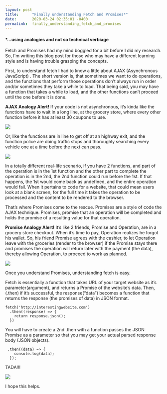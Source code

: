 ```yaml
---
layout: post
title:      "Finally understanding Fetch and Promises*"
date:       2020-03-24 02:35:01 -0400
permalink:  finally_understanding_fetch_and_promises
---
```



####  *...using analogies and not so technical verbiage

Fetch and Promises had my mind boggled for a bit before I did my research.  So, I'm writing this blog post for those who may have a different learning style and is having trouble grasping the concepts.  

First, to understand fetch I had to know a little about AJAX (Asynchronous JavaScript) .  The short version is, that sometimes we want to do operations, and the functions that perform those operations don’t always run in order and/or sometimes they take a while to load.  That being said, you may have a function that takes a while to load, and the other functions can’t proceed until the one before it is done.  

**AJAX Analogy Alert!** If your code is not asynchronous, it’s kinda like the functions have to wait in a long line, at the grocery store, where every other function before it has at least 30 coupons to use.

![](https://i.imgur.com/02a6qXs.gif)

Or, like the functions are in line to get off at an highway exit, and the function police are doing traffic stops and thoroughly searching every vehicle one at a time before the next can pass.

![](https://i.imgur.com/twBss8d.gif)

In a totally different real-life scenario,  if you have 2 functions,  and part of the operation is in the 1st function and the other part to complete the operation is in the 2nd,  the 2nd function could run before the 1st.  If that happens, the 1st would come back as undefined, and the entire operation would fail.   When it pertains to code for a website, that could mean users look at a blank screen, for the full time it takes the operation to be processed and the content to be rendered to the browser.

That’s where Promises come to the rescue.   Promises are a style of code the AJAX technique.  Promises, promise that an operation will be completed and holds the promise of a resulting value for that operation.  

**Promise Analogy Alert!**  It’s like 2 friends, Promise and Operation, are in a grocery store checkout.  When it’s time to pay, Operation realizes he forgot his wallet.  So, his friend Promise agrees with the cashier, to let Operation leave with the groceries (render to the browser)  if the Promise stays there and promises the operation will return later with the payment (the data), thereby allowing Operation, to proceed to work as planned.  

![](https://i.imgur.com/9lgfchS.gif)

Once you understand Promises, understanding fetch is easy.

Fetch is essentially a function that takes URL of your target website as it’s parameter(argument), and returns a Promise of the website’s data.  Then, (.then) if it’s successful, the response(“data”) becomes a function that returns the response (the promises of data) in JSON format.

```
fetch('http://interestingwebsite.com')
  .then((response) => {
    return response.json();
  })
```

You will have to create a 2nd .then with a function passes the JSON Promise as a parameter so that you may get your actual parsed response body (JSON objects).

```
 .then((data) => {
    console.log(data);
  });
```

TADA!!!

![](https://i.imgur.com/wGisQ0G.gif)


I hope this helps. 


